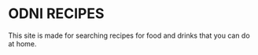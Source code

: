 # ODNI RECIPES

This site is made for searching recipes for food and drinks that you can do at home.
